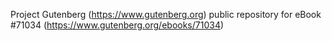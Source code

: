 Project Gutenberg (https://www.gutenberg.org) public repository for
eBook #71034 (https://www.gutenberg.org/ebooks/71034)
